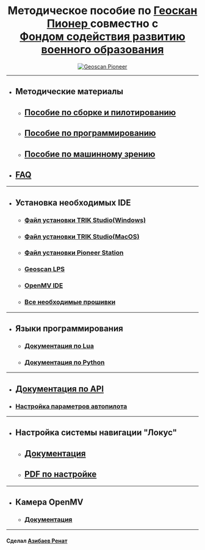 <div align="center">

# Методическое пособие по <a href="https://www.geoscan.aero/ru/products/pioneer/copter">Геоскан Пионер </a> совместно с <br>[Фондом содействия развитию военного образования](https://fsrvo.ru)

<a href="https://www.geoscan.aero/ru/products/pioneer/copter"> ![Geoscan Pioneer](https://docs.geoscan.aero/ru/master/_images/pioneer.png) </a>

</div>

----------
- ## Методические материалы
  - ## [Пособие по сборке и пилотированию](https://github.com/Slond/pioneer_edu/raw/main/%D0%A1%D0%B1%D0%BE%D1%80%D0%BA%D0%B0%20%D0%B8%20%D0%BF%D0%B8%D0%BB%D0%BE%D1%82%D0%B8%D1%80%D0%BE%D0%B2%D0%B0%D0%BD%D0%B8%D0%B5.docx)

  - ## [Пособие по программированию](https://github.com/Slond/pioneer_edu/raw/main/Программирование.docx)
  - ## [Пособие по машинному зрению](https://github.com/Slond/pioneer_edu/raw/main/%D0%9C%D0%B0%D1%88%D0%B8%D0%BD%D0%BD%D0%BE%D0%B5%20%D0%B7%D1%80%D0%B5%D0%BD%D0%B8%D0%B5.docx)

- ## [FAQ](FAQ)

---

- ## Установка необходимых IDE

  - ### [Файл установки TRIK Studio(Windows)](https://dl.trikset.com/ts/trik-studio-installer_2021-i686.exe)
  - ### [Файл установки TRIK Studio(MacOS)](https://dl.trikset.com/ts/trik-studio-installer_2021-mac.dmg)

  - ### [Файл установки Pioneer Station](https://pioneer-doc.readthedocs.io/ru/master/programming/pioneer_station/pioneer_station_main.html)

  - ### [Geoscan LPS](https://dl.geoscan.aero/pioneer/upload/LPS/Geoscan_LPS.exe)

  - ### [OpenMV IDE](https://openmv.io/pages/download)

  - ### [Все необходимые прошивки](https://github.com/Slond/pioneer_edu/tree/main/Прошивка)

---

- ## Языки программирования

  - ### [Документация по Lua](https://learnxinyminutes.com/docs/ru-ru/lua-ru/)

  - ### [Документация по Python](https://docs.python.org/3/)

---

- ## [Документация по API](https://pioneer-doc.readthedocs.io/ru/master/programming/lua/lua.html)

- ### [Настройка параметров автопилота](https://docs.geoscan.aero/ru/master/instructions/pioneer-max/settings/autopilot_parameters.html)
---

- ## Настройка системы навигации "Локус"

  - ## [Документация](https://pioneer-doc.readthedocs.io/ru/master/module/indoor_nav_lokus.html)

  - ## [PDF по настройке](https://dl.geoscan.aero/pioneer/upload/Docs/User_manual_Locus.pdf)

---

- ## Камера OpenMV

  - ### [Документация](https://docs.openmv.io)

---
#### Сделал [Азибаев Ренат](https://t.me/azibaev_renat)
